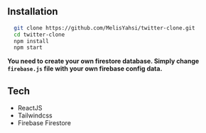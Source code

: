 ## Installation

```bash
  git clone https://github.com/MelisYahsi/twitter-clone.git
  cd twitter-clone
  npm install
  npm start
```

**You need to create your own firestore database. Simply change `firebase.js` file with your own firebase config data.**

## Tech

- ReactJS
- Tailwindcss
- Firebase Firestore
